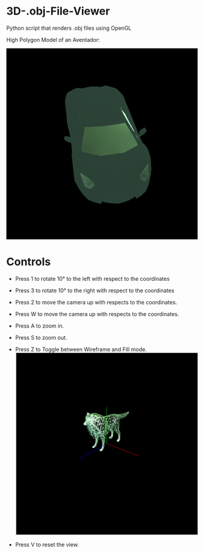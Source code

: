 # 3D-.obj-File-Viewer
Python script that renders .obj files using OpenGL

High Polygon Model of an Aventador:

![](3dviewertest.gif)
# Controls
- Press 1 to rotate 10° to the left with respect to the coordinates
- Press 3 to rotate 10° to the right with respect to the coordinates

- Press 2 to move the camera up with respects to the coordinates.
- Press W to move the camera up with respects to the coordinates.

- Press A to zoom in.
- Press S to zoom out.

- Press Z to Toggle between Wireframe and Fill mode.
![](wolf.png)

- Press V to reset the view.


